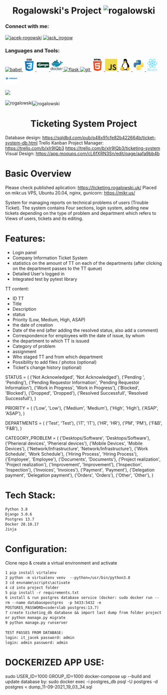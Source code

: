 <h1 align="center">Rogalowski's Project <img src="https://komarev.com/ghpvc/?username=rogalowski&label=Profile%20views&color=0e75b6&style=flat" alt="rogalowski" /></h1>

<h3 align="left">Connect with me:</h3>
<p align="left">
<a href="https://linkedin.com/in/jacek-rogowski" target="blank"><img align="center" src="https://raw.githubusercontent.com/rahuldkjain/github-profile-readme-generator/master/src/images/icons/Social/linked-in-alt.svg" alt="jacek-rogowski" height="30" width="40" /></a>
<a href="https://instagram.com/jack_jrogow" target="blank"><img align="center" src="https://raw.githubusercontent.com/rahuldkjain/github-profile-readme-generator/master/src/images/icons/Social/instagram.svg" alt="jack_jrogow" height="30" width="40" /></a>
</p>

<h3 align="left">Languages and Tools:</h3>
<p align="left"> <a href="https://babeljs.io/" target="_blank" rel="noreferrer"> <img src="https://www.vectorlogo.zone/logos/babeljs/babeljs-icon.svg" alt="babel" width="40" height="40"/> </a> <a href="https://www.w3schools.com/css/" target="_blank" rel="noreferrer"> <img src="https://raw.githubusercontent.com/devicons/devicon/master/icons/css3/css3-original-wordmark.svg" alt="css3" width="40" height="40"/> </a> <a href="https://www.djangoproject.com/" target="_blank" rel="noreferrer"> <img src="https://raw.githubusercontent.com/devicons/devicon/master/icons/django/django-original.svg" alt="django" width="40" height="40"/> </a> <a href="https://www.docker.com/" target="_blank" rel="noreferrer"> <img src="https://raw.githubusercontent.com/devicons/devicon/master/icons/docker/docker-original-wordmark.svg" alt="docker" width="40" height="40"/> </a> <a href="https://flask.palletsprojects.com/" target="_blank" rel="noreferrer"> <img src="https://www.vectorlogo.zone/logos/pocoo_flask/pocoo_flask-icon.svg" alt="flask" width="40" height="40"/> </a> <a href="https://git-scm.com/" target="_blank" rel="noreferrer"> <img src="https://www.vectorlogo.zone/logos/git-scm/git-scm-icon.svg" alt="git" width="40" height="40"/> </a> <a href="https://www.w3.org/html/" target="_blank" rel="noreferrer"> <img src="https://raw.githubusercontent.com/devicons/devicon/master/icons/html5/html5-original-wordmark.svg" alt="html5" width="40" height="40"/> </a> <a href="https://developer.mozilla.org/en-US/docs/Web/JavaScript" target="_blank" rel="noreferrer"> <img src="https://raw.githubusercontent.com/devicons/devicon/master/icons/javascript/javascript-original.svg" alt="javascript" width="40" height="40"/> </a> <a href="https://www.linux.org/" target="_blank" rel="noreferrer"> <img src="https://raw.githubusercontent.com/devicons/devicon/master/icons/linux/linux-original.svg" alt="linux" width="40" height="40"/> </a> <a href="https://www.python.org" target="_blank" rel="noreferrer"> <img src="https://raw.githubusercontent.com/devicons/devicon/master/icons/python/python-original.svg" alt="python" width="40" height="40"/> </a> <a href="https://reactjs.org/" target="_blank" rel="noreferrer"> <img src="https://raw.githubusercontent.com/devicons/devicon/master/icons/react/react-original-wordmark.svg" alt="react" width="40" height="40"/> </a> <a href="https://webpack.js.org" target="_blank" rel="noreferrer"> <img src="https://raw.githubusercontent.com/devicons/devicon/d00d0969292a6569d45b06d3f350f463a0107b0d/icons/webpack/webpack-original-wordmark.svg" alt="webpack" width="40" height="40"/> </a> </p>

![](http://github-profile-summary-cards.vercel.app/api/cards/profile-details?username=rogalowski&theme=solarized)

<p>  <img align="center" src="https://github-readme-stats.vercel.app/api?username=rogalowski&show_icons=true&locale=en" alt="rogalowski" /> &nbsp; <img align="left" src="https://github-readme-stats.vercel.app/api/top-langs?username=rogalowski&show_icons=true&locale=en&layout=compact" alt="rogalowski" /> </p>

<h1 align="center">Ticketing System Project</h1>

Database design: https://sqldbd.com/pub/p48x91cfe82b422664b/ticket-system-db.html
Trello Kanban Project Manager: https://trello.com/b/xIr9IQb3 https://trello.com/b/xIr9IQb3/ticketing-system
Visual Design: https://app.moqups.com/cL6fXRN3Sn/edit/page/aafa9bb4b

# Basic Overview

Please check published aplication: https://ticketing.rogalowski.uk/
Placed on mikr.us VPS, Ubuntu 20.04, nginx, gunicorn: https://mikr.us/

System for managing reports on technical problems of users (Trouble Ticket). The system contains
Four sections, login system, adding new tickets depending on the type of problem and department which refers to
Views of users, tickets and its editing.

# Features:

-   Login panel
-   Company Information Ticket System
-   statistics on the amount of TT on each of the departments (after clicking on the department passes to the TT queue)
-   Detailed User's logged in
-   Integrated test by pytest library

TT content:

-   ID TT
-   Title
-   Description
-   status
-   Priority (Low, Medium, High, ASAP)
-   the date of creation
-   Date of the end (after adding the resolved status, also add a comment)
-   Correspondence for employees with the date of issue, by whom
-   the department to which TT is issued
-   Category of problem
-   assignment
-   Who staged TT and from which department
-   Possibility to add files / photos (optional)
-   Ticket's change history (optional)

STATUS = (
('Not Acknowledged', 'Not Acknowledged'),
('Pending ', 'Pending'),
('Pending Requestor Information', 'Pending Requestor Information'),
('Work in Progress', 'Work in Progress'),
('Blocked', 'Blocked'),
('Dropped', 'Dropped'),
('Resolved Successfull', 'Resolved Successfull'),
)

PRIORITY = (
('Low', 'Low'),
('Medium', 'Medium'),
('High', 'High'),
('ASAP', 'ASAP'),
)

DEPARTMENTS = (
('Test', 'Test'),
('IT', 'IT'),
('HR', 'HR'),
('PM', 'PM'),
('F&B', 'F&B'),
)

CATEGORY_PROBLEM = (
('Desktops/Software', 'Desktops/Software'),
('Pherieral devices', 'Pherieral devices'),
('Mobile Devices', 'Mobile Devices'),
('Network/Infrastructure', 'Network/Infrastructure'),
('Work Schedule', 'Work Schedule'),
('Hiring Process', 'Hiring Process'),
('Employee', 'Employee'),
('Documents', 'Documents'),
('Project realization', 'Project realization'),
('Improvement', 'Improvement'),
('Inspection', 'Inspection'),
('Invoices', 'Invoices'),
('Payment', 'Payment'),
('Delegation payment', 'Delegation payment'),
('Orders', 'Orders'),
('Other', 'Other'),
)

# Tech Stack:

    Python 3.8
    Django 3.0.6
    Postgres 13.7
    Docker 20.10.17
    Jinja

# Configuration:

Clone repo & create a virtual environment and activate

    1 pip install virtalenv
    2 python -m virtualenv venv  --python=/usr/bin/python3.8
    3 cd envname\scripts\activate
    4 cd into project folder
    5 pip install -r requirements.txt
    6 install & run postgres database service (docker: sudo docker run --rm --name databasepostgres  -p 5433:5432 -e POSTGRES_PASSWORD=coderslab postgres:13.7)
    7 create ticketing_db database && import last dump from folder project or python manage.py migrate
    9 python manage.py runserver

    TEST PASSES FROM DATABASE:
    login: it_jacek password: admin
    login: admin password: admin

# DOCKERIZED APP USE:

sudo USER_ID=1000 GROUP_ID=1000 docker-compose up --build
and update database by:
sudo docker exec -i postgres_db psql -U postgres -d postgres < dump_11-09-2021_19_03_34.sql

